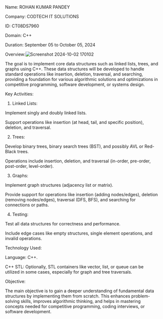 Name: ROHAN KUMAR PANDEY

Company: CODTECH IT SOLUTIONS

ID: CT08DS7960

Domain: C++

Duration: September 05 to October 05, 2024



Overview:![Screenshot 2024-10-02 170102](https://github.com/user-attachments/assets/23cb866a-2c95-488f-964b-fbcc3da9d6c4)


The goal is to implement core data structures such as linked lists, trees, and graphs using C++. These data structures will be developed to handle standard operations like insertion, deletion, traversal, and searching, providing a foundation for various algorithmic solutions and optimizations in competitive programming, software development, or systems design.

Key Activities:

1. Linked Lists:

Implement singly and doubly linked lists.

Support operations like insertion (at head, tail, and specific position), deletion, and traversal.



2. Trees:

Develop binary trees, binary search trees (BST), and possibly AVL or Red-Black trees.

Operations include insertion, deletion, and traversal (in-order, pre-order, post-order, level-order).



3. Graphs:

Implement graph structures (adjacency list or matrix).

Provide support for operations like insertion (adding nodes/edges), deletion (removing nodes/edges), traversal (DFS, BFS), and searching for connections or paths.



4. Testing:

Test all data structures for correctness and performance.

Include edge cases like empty structures, single element operations, and invalid operations.




Technology Used:

Language: C++.

C++ STL: Optionally, STL containers like vector, list, or queue can be utilized in some cases, especially for graph and tree traversals.


Objective:

The main objective is to gain a deeper understanding of fundamental data structures by implementing them from scratch. This enhances problem-solving skills, improves algorithmic thinking, and helps in mastering concepts needed for competitive programming, coding interviews, or software development.
